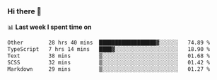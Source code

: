 ### Hi there 👋

<!--
**DBvc/DBvc** is a ✨ _special_ ✨ repository because its `README.md` (this file) appears on your GitHub profile.

Here are some ideas to get you started:

- 🔭 I’m currently working on ...
- 🌱 I’m currently learning ...
- 👯 I’m looking to collaborate on ...
- 🤔 I’m looking for help with ...
- 💬 Ask me about ...
- 📫 How to reach me: ...
- 😄 Pronouns: ...
- ⚡ Fun fact: ...
-->

📊 **Last week I spent time on**
<!--START_SECTION:waka-->

```txt
Other        28 hrs 40 mins  ██████████████████▓░░░░░░   74.89 %
TypeScript   7 hrs 14 mins   ████▓░░░░░░░░░░░░░░░░░░░░   18.90 %
Text         38 mins         ▒░░░░░░░░░░░░░░░░░░░░░░░░   01.68 %
SCSS         32 mins         ▒░░░░░░░░░░░░░░░░░░░░░░░░   01.42 %
Markdown     29 mins         ▒░░░░░░░░░░░░░░░░░░░░░░░░   01.27 %
```

<!--END_SECTION:waka-->
